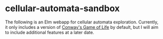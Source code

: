 # cellular-automata-sandbox

The following is an Elm webapp for cellular automata exploration. Currently, it only includes a version of [Conway's Game of Life](https://en.wikipedia.org/wiki/Conway%27s_Game_of_Life) by default, but I will aim to include additional features at a later date.
